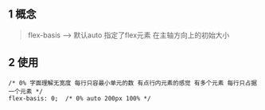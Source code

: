 ## 1 概念
> flex-basis --> 默认auto 指定了flex元素 在主轴方向上的初始大小

## 2 使用
```
/* 0% 字面理解无宽度 每行只容最小单元的数 有点行内元素的感觉 有多个元素 每行只占据一个元素 */
flex-basis: 0;  /* 0% auto 200px 100% */
```